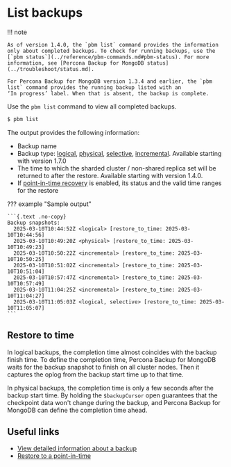 # List backups

!!! note

    As of version 1.4.0, the `pbm list` command provides the information only about completed backups. To check for running backups, use the [`pbm status`](../reference/pbm-commands.md#pbm-status). For more information, see [Percona Backup for MongoDB status](../troubleshoot/status.md).

    For Percona Backup for MongoDB version 1.3.4 and earlier, the `pbm list` command provides the running backup listed with an
    ‘In progress’ label. When that is absent, the backup is complete.

Use the `pbm list` command to view all completed backups. 

```{.bash data-prompt="$"}
$ pbm list
```

The output provides the following information:

* Backup name 
* Backup type: [logical](../features/logical.md), [physical](../features/physical.md), [selective](../features/selective-backup.md), [incremental](../features/incremental-backup.md). Available starting with version 1.7.0 
* The time to which the sharded cluster / non-shared replica set will be returned to after the restore. Available starting with version 1.4.0.
* If [point-in-time recovery](../features/point-in-time-recovery.md) is enabled, its status and the valid time ranges for the restore

??? example "Sample output"

    ```{.text .no-copy}
    Backup snapshots:
      2025-03-10T10:44:52Z <logical> [restore_to_time: 2025-03-10T10:44:56]
      2025-03-10T10:49:20Z <physical> [restore_to_time: 2025-03-10T10:49:23]
      2025-03-10T10:50:22Z <incremental> [restore_to_time: 2025-03-10T10:50:25]
      2025-03-10T10:51:02Z <incremental> [restore_to_time: 2025-03-10T10:51:04]
      2025-03-10T10:57:47Z <incremental> [restore_to_time: 2025-03-10T10:57:49]
      2025-03-10T11:04:25Z <incremental> [restore_to_time: 2025-03-10T11:04:27]
      2025-03-10T11:05:03Z <logical, selective> [restore_to_time: 2025-03-10T11:05:07]
    ```

## Restore to time

In logical backups, the completion time almost coincides with the backup finish time. To define the completion time, Percona Backup for MongoDB waits for the backup snapshot to finish on all cluster nodes. Then it captures the oplog from the backup start time up to that time.

In physical backups, the completion time is only a few seconds after the backup start time. By holding the `$backupCursor` open guarantees that the checkpoint data won't change during the backup, and Percona Backup for MongoDB can define the completion time ahead.


## Useful links

* [View detailed information about a backup](describe-backup.md)
* [Restore to a point-in-time](pitr-physical.md)